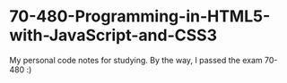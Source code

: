 # 70-480-Programming-in-HTML5-with-JavaScript-and-CSS3

My personal code notes for studying. By the way, I passed the exam 70-480 :)

